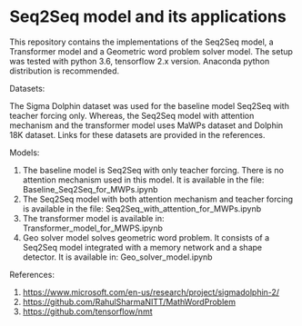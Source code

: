 # Seq2Seq model and its applications
This repository contains the implementations of the Seq2Seq model, a Transformer model and a Geometric word problem solver model. 
The setup was tested with python 3.6, tensorflow 2.x version. Anaconda python distribution is recommended.


Datasets:

The Sigma Dolphin dataset was used for the baseline model Seq2Seq with teacher forcing only. Whereas, the Seq2Seq model with attention mechanism and the transformer model uses MaWPs dataset and Dolphin 18K dataset. Links for these datasets are provided in the references.


Models:
  1. The baseline model is Seq2Seq with only teacher forcing. There is no attention mechanism used in this model. It is available in the file: Baseline_Seq2Seq_for_MWPs.ipynb
  2. The Seq2Seq model with both attention mechanism and teacher forcing is available in the file: Seq2Seq_with_attention_for_MWPs.ipynb
  3. The transformer model is available in: Transformer_model_for_MWPS.ipynb
  4. Geo solver model solves geometric word problem. It consists of a Seq2Seq model integrated with a memory network and a shape detector. It is available in:  Geo_solver_model.ipynb


References:
  1. https://www.microsoft.com/en-us/research/project/sigmadolphin-2/
  2. https://github.com/RahulSharmaNITT/MathWordProblem
  3. https://github.com/tensorflow/nmt


